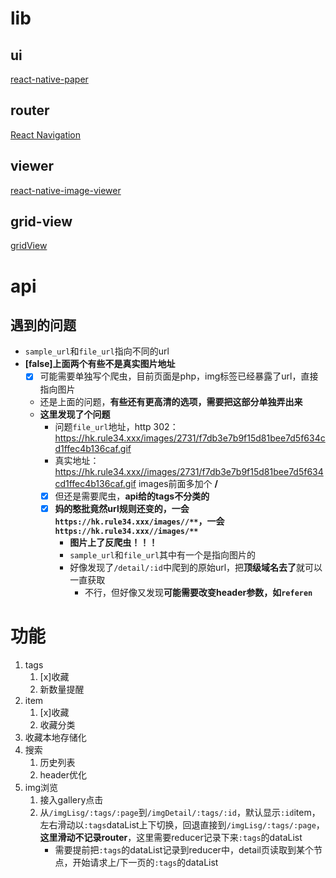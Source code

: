 # lib
## ui
[react-native-paper](https://callstack.github.io/react-native-paper/index.html)

## router
[React Navigation](https://reactnavigation.org/)

## viewer
[react-native-image-viewer](https://github.com/ascoders/react-native-image-viewer)

## grid-view
[gridView](https://www.npmjs.com/package/react-native-super-grid)

# api
## 遇到的问题

- `sample_url`和`file_url`指向不同的url
- **[false]上面两个有些不是真实图片地址**
  - [x] 可能需要单独写个爬虫，目前页面是php，img标签已经暴露了url，直接指向图片
  - 还是上面的问题，**有些还有更高清的选项，需要把这部分单独弄出来**
  - **这里发现了个问题**
    - 问题`file_url`地址，http 302：https://hk.rule34.xxx/images/2731/f7db3e7b9f15d81bee7d5f634cd1ffec4b136caf.gif
    - 真实地址：https://hk.rule34.xxx//images/2731/f7db3e7b9f15d81bee7d5f634cd1ffec4b136caf.gif images前面多加个 **/**
    - [x] 但还是需要爬虫，**api给的tags不分类的**
    - [x] **妈的憨批竟然url规则还变的，一会`https://hk.rule34.xxx/images//**`，一会`https://hk.rule34.xxx//images/**`**
      - **图片上了反爬虫！！！**
      - `sample_url`和`file_url`其中有一个是指向图片的
      - 好像发现了`/detail/:id`中爬到的原始url，把**顶级域名去了**就可以一直获取
        - 不行，但好像又发现**可能需要改变header参数，如`referen`**

# 功能

1. tags
   1. [x]收藏
   2. 新数量提醒
2. item
   1. [x]收藏
   2. 收藏分类
3. 收藏本地存储化
4. 搜索
   1. 历史列表
   2. header优化
5. img浏览
   1. 接入gallery点击
   2. 从`/imgLisg/:tags/:page`到`/imgDetail/:tags/:id`，默认显示`:id`item，左右滑动以`:tags`dataList上下切换，回退直接到`/imgLisg/:tags/:page`，**这里滑动不记录router**，这里需要reducer记录下来`:tags`的dataList
      - 需要提前把`:tags`的dataList记录到reducer中，detail页读取到某个节点，开始请求上/下一页的`:tags`的dataList